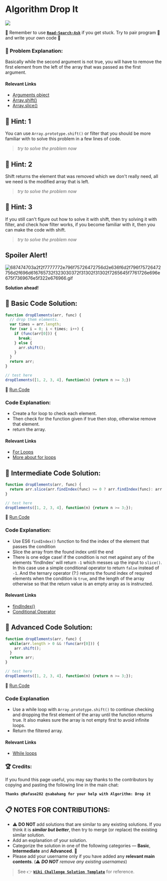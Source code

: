 # Algorithm Drop It

![](https://i.imgur.com/goyTFy2.png)

:triangular_flag_on_post: Remember to use [**`Read-Search-Ask`**](FreeCodeCamp-Get-Help) if you get stuck. Try to pair program :busts_in_silhouette: and write your own code :pencil:

### :checkered_flag: Problem Explanation:

Basically while the second argument is not true, you will have to remove the first element from the left of the array that was passed as the first argument.

#### Relevant Links

- [Arguments object](JS-Arguments)
- [Array.shift()](JS-Array-Prototype-Shift)
- [Array.slice()](JS-Array-Prototype-Slice)

## :speech_balloon: Hint: 1

You can use `Array.prototype.shift()` or filter that you should be more familiar with to solve this problem in a few lines of code.

> _try to solve the problem now_

## :speech_balloon: Hint: 2

Shift returns the element that was removed which we don't really need, all we need is the modified array that is left.

> _try to solve the problem now_

## :speech_balloon: Hint: 3

If you still can't figure out how to solve it with shift, then try solving it with filter, and check how filter works, if you become familiar with it, then you can make the code with shift.

> _try to solve the problem now_

## Spoiler Alert!

![687474703a2f2f7777772e796f75726472756d2e636f6d2f796f75726472756d2f696d616765732f323030372f31302f31302f7265645f7761726e696e675f7369676e5f322e676966.gif](https://files.gitter.im/FreeCodeCamp/Wiki/nlOm/thumb/687474703a2f2f7777772e796f75726472756d2e636f6d2f796f75726472756d2f696d616765732f323030372f31302f31302f7265645f7761726e696e675f7369676e5f322e676966.gif)

**Solution ahead!**

## :beginner: Basic Code Solution:

```javascript
function dropElements(arr, func) {
  // drop them elements.
  var times = arr.length;
  for (var i = 0; i < times; i++) {
    if (func(arr[0])) {
      break;
    } else {
      arr.shift();
    }
  }
  return arr;
}

// test here
dropElements([1, 2, 3, 4], function(n) {return n >= 3;})
```

:rocket: [Run Code](https://repl.it/CLna/0)

### Code Explanation:

- Create a for loop to check each element.
- Then check for the function given if true then stop, otherwise remove that element.
- return the array.

#### Relevant Links

- [For Loops](JS-For-Loop)
- [More about for loops](JS-For-Loops-Explained)

## :sunflower: Intermediate Code Solution:

```javascript
function dropElements(arr, func) {
  return arr.slice(arr.findIndex(func) >= 0 ? arr.findIndex(func): arr.length, arr.length);
}

// test here
dropElements([1, 2, 3, 4], function(n) {return n >= 3;});
```

:rocket: [Run Code](https://repl.it/CLnc/0)

### Code Explanation:

- Use ES6 `findIndex()` function to find the index of the element that passes the condition
- Slice the array from the found index until the end
- There is one edge case! if the condition is not met against any of the elements 'findIndex' will return `-1` which messes up the input to `slice()`. In this case use a simple conditional operator to return `false` instead of `-1`. And the ternary operator (?:) returns the found index of required elements when the condition is `true`, and the length of the array otherwise so that the return value is an empty array as is instructed.

#### Relevant Links

- [findIndex()](https://developer.mozilla.org/en-US/docs/Web/JavaScript/Reference/Global_Objects/Array/findIndex)
- [Conditional Operator](https://developer.mozilla.org/en-US/docs/Web/JavaScript/Reference/Operators/Conditional_Operator)

## :rotating_light: Advanced Code Solution:

```javascript
function dropElements(arr, func) {
  while(arr.length > 0 && !func(arr[0])) {
    arr.shift();
  }
  return arr;
}

// test here
dropElements([1, 2, 3, 4], function(n) {return n >= 3;});
```

:rocket: [Run Code](https://repl.it/CLnf/0)

### Code Explanation

- Use a while loop with `Array.prototype.shift()` to continue checking and dropping the first element of the array until the function returns true. It also makes sure the array is not empty first to avoid infinite loops.
- Return the filtered array.

#### Relevant Links

- [While loops](JS-while-Loop)

### :trophy: Credits:

If you found this page useful, you may say thanks to the contributors by copying and pasting the following line in the main chat:

**`Thanks @Rafase282 @sabahang for your help with Algorithm: Drop it`**

## :clipboard: NOTES FOR CONTRIBUTIONS:

- :warning: **DO NOT** add solutions that are similar to any existing solutions. If you think it is **_similar but better_**, then try to merge (or replace) the existing similar solution.
- Add an explanation of your solution.
- Categorize the solution in one of the following categories &mdash; **Basic**, **Intermediate** and **Advanced**. :traffic_light:
- Please add your username only if you have added any **relevant main contents**. (:warning: **_DO NOT_** _remove any existing usernames_)

> See :point_right: [**`Wiki Challenge Solution Template`**](Wiki-Template-Challenge-Solution) for reference.
